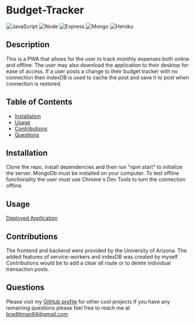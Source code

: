 # Budget-Tracker
![JavaScript](https://img.shields.io/badge/JavaScript-F7DF1E?style=for-the-badge&logo=javascript&logoColor=black) ![Node](https://img.shields.io/badge/Node.js-43853D?style=for-the-badge&logo=node.js&logoColor=white) ![Express](https://img.shields.io/badge/Express.js-404D59?style=for-the-badge) ![Mongo](https://img.shields.io/badge/MongoDB-4EA94B?style=for-the-badge&logo=mongodb&logoColor=white) ![Heroku](https://img.shields.io/badge/Heroku-430098?style=for-the-badge&logo=heroku&logoColor=white) 

## Description
This is a PWA that allows for the user to track monthly expenses both online and offline. The user may also download the application to their desktop for ease of access. If a user posts a change to their budget tracker with no connection then indexDB is used to cache the post and save it to post when connection is restored.

## Table of Contents
* [Installation](#installation)
* [Usage](#usage)
* [Contributions](#contributions)
* [Questions](#questions)


## Installation
Clone the repo, install dependencies and then run "npm start" to initialize the server. MongoDb must be installed on your computer. To test offline functionality the user must use Chrome`s Dev Tools to turn the connection offline. 

## Usage
[Deployed Application](https://mighty-hollows-59425.herokuapp.com/)

## Contributions
The frontend and backend were provided by the University of Arizona. The added features of service-workers and indexDB was created by myself.
Contributions would be to add a clear all route or to delete individual transaction posts. 


## Questions
Please visit my [GitHub profile](https://github.com/blitman12) for other cool projects
If you have any remaining questions please feel free to reach me at bradlitman94@gmail.com
